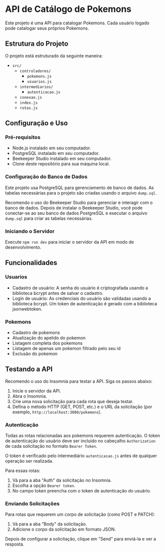# API de Catálogo de Pokemons

Este projeto é uma API para catalogar Pokemons. Cada usuário logado pode catalogar seus próprios Pokemons.

## Estrutura do Projeto

O projeto está estruturado da seguinte maneira:

- `src/`
  - `controladores/`
    - `pokemons.js`
    - `usuarios.js`
  - `intermediarios/`
    - `autenticacao.js`
  - `conexao.js`
  - `index.js`
  - `rotas.js`
 
## Configuração e Uso

### Pré-requisitos

- Node.js instalado em seu computador.
- PostgreSQL instalado em seu computador.
- Beekeeper Studio instalado em seu computador.
- Clone deste repositório para sua máquina local.

### Configuração do Banco de Dados

Este projeto usa PostgreSQL para gerenciamento de banco de dados. As tabelas necessárias para o projeto são criadas usando o arquivo `dump.sql`.

Recomendo o uso do Beekeeper Studio para gerenciar e interagir com o banco de dados. 
Depois de instalar o Beekeeper Studio, você pode conectar-se ao seu banco de dados PostgreSQL e executar o arquivo `dump.sql` para criar as tabelas necessárias.

### Iniciando o Servidor

Execute `npm run dev` para iniciar o servidor da API em modo de desenvolvimento.

## Funcionalidades

### Usuarios

- Cadastro de usuário: A senha do usuário é criptografada usando a biblioteca bcrypt antes de salvar o cadastro.
- Login de usuário: As credenciais do usuário são validadas usando a biblioteca bcrypt. Um token de autenticação é gerado com a biblioteca jsonwebtoken.

### Pokemons

- Cadastro de pokemons
- Atualização do apelido do pokemon
- Listagem completa dos pokemons
- Listagem de apenas um pokemon filtrado pelo seu id
- Exclusão do pokemon

## Testando a API

Recomendo o uso do Insomnia para testar a API. Siga os passos abaixo:

1. Inicie o servidor da API.
2. Abra o Insomnia.
3. Crie uma nova solicitação para cada rota que deseja testar.
4. Defina o método HTTP (GET, POST, etc.) e o URL da solicitação (por exemplo, `http://localhost:3000/pokemons`).

### Autenticação

Todas as rotas relacionadas aos pokemons requerem autenticação. O token de autenticação do usuário deve ser incluído no cabeçalho `Authorization` de cada solicitação no formato `Bearer Token`.

O token é verificado pelo intermediário `autenticacao.js` antes de qualquer operação ser realizada. 

Para essas rotas:

1. Vá para a aba "Auth" da solicitação no Insomnia.
2. Escolha a opção `Bearer token`.
3. No campo token preencha com o token de autenticação do usuário.

### Enviando Solicitações

Para rotas que requerem um corpo de solicitação (como POST e PATCH):

1. Vá para a aba "Body" da solicitação.
2. Adicione o corpo da solicitação em formato JSON.

Depois de configurar a solicitação, clique em "Send" para enviá-la e ver a resposta.

